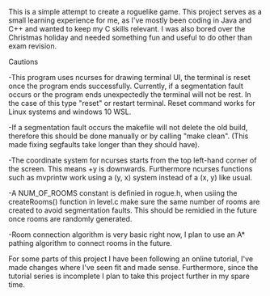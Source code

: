 This is a simple attempt to create a roguelike game. This project serves as a small learning experience for me, as I've mostly been coding in Java and C++ and wanted to keep my C skills relevant. I was also bored over the Christmas holiday and needed something fun and useful to do other than exam revision.

Cautions

-This program uses ncurses for drawing terminal UI, the terminal is reset once the program ends successfully. Currently, if a segmentation fault occurs or the program ends unexpectedly the terminal will not be rest. In the case of this type "reset" or restart terminal. Reset command works for Linux systems and windows 10 WSL.

-If a segmentation fault occurs the makefile will not delete the old build, therefore this should be done manually or by calling "make clean". (This made fixing segfaults take longer than they should have).

-The coordinate system for ncurses starts from the top left-hand corner of the screen. This means +y is downwards. Furthermore ncurses functions such as mvprintw work using a (y, x) system instead of a (x, y) like usual.

-A NUM_OF_ROOMS constant is definied in rogue.h, when usiing the createRooms() function in level.c make sure the same number of rooms are created to avoid segmentation faults. This should be remidied in the future once rooms are randomly generated.

-Room connection algorithm is very basic right now, I plan to use an A* pathing algorithm to connect rooms in the future.

For some parts of this project I have been following an online tutorial, I've made changes where I've seen fit and made sense. Furthermore, since the tutorial series is incomplete I plan to take this project further in my spare time.